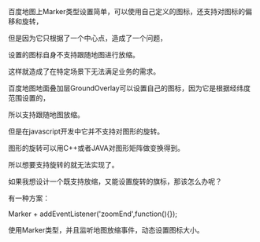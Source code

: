百度地图上Marker类型设置简单，可以使用自己定义的图标，还支持对图标的偏移和旋转，

但是因为它只根据了一个中心点，造成了一个问题，

设置的图标自身不支持跟随地图进行放缩。

这样就造成了在特定场景下无法满足业务的需求。

百度地图地面叠加层GroundOverlay可以设置自己的图标，因为它是根据经纬度范围设置的，

所以支持跟随地图放缩。

但是在javascript开发中它并不支持对图形的旋转。

图形的旋转可以用C++或者JAVA对图形矩阵做变换得到。

所以想要支持旋转的就无法实现了。

如果我想设计一个既支持放缩，又能设置旋转的旗标，那该怎么办呢？

有一种方案：

Marker + addEventListener('zoomEnd',function(){});

使用Marker类型，并且监听地图放缩事件，动态设置图标大小。